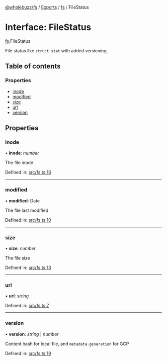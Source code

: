 [@wholebuzz/fs](../README.md) / [Exports](../modules.md) / [fs](../modules/fs.md) / FileStatus

# Interface: FileStatus

[fs](../modules/fs.md).FileStatus

File status like `struct stat` with added versioning.

## Table of contents

### Properties

- [inode](fs.filestatus.md#inode)
- [modified](fs.filestatus.md#modified)
- [size](fs.filestatus.md#size)
- [url](fs.filestatus.md#url)
- [version](fs.filestatus.md#version)

## Properties

### inode

• **inode**: *number*

The file inode

Defined in: [src/fs.ts:16](https://github.com/wholebuzz/fs/blob/master/src/fs.ts#L16)

___

### modified

• **modified**: Date

The file last modified

Defined in: [src/fs.ts:10](https://github.com/wholebuzz/fs/blob/master/src/fs.ts#L10)

___

### size

• **size**: *number*

The file size

Defined in: [src/fs.ts:13](https://github.com/wholebuzz/fs/blob/master/src/fs.ts#L13)

___

### url

• **url**: *string*

Defined in: [src/fs.ts:7](https://github.com/wholebuzz/fs/blob/master/src/fs.ts#L7)

___

### version

• **version**: *string* \| *number*

Content hash for local file, and `metadata.generation` for GCP

Defined in: [src/fs.ts:19](https://github.com/wholebuzz/fs/blob/master/src/fs.ts#L19)
